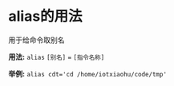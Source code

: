 # alias的用法

用于给命令取别名

**用法:**
  `alias` `[别名]` `=` `[指令名称]`

**举例:**
  `alias cdt='cd /home/iotxiaohu/code/tmp'`
